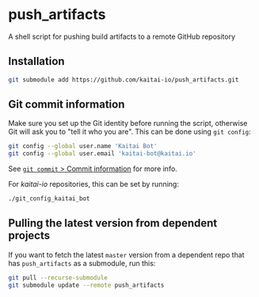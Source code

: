 # push_artifacts
A shell script for pushing build artifacts to a remote GitHub repository

## Installation

```bash
git submodule add https://github.com/kaitai-io/push_artifacts.git
```

## Git commit information

Make sure you set up the Git identity before running the script, otherwise
Git will ask you to "tell it who you are". This can be done using `git config`:

```bash
git config --global user.name 'Kaitai Bot'
git config --global user.email 'kaitai-bot@kaitai.io'
```

See [`git commit` > Commit information](https://git-scm.com/docs/git-commit#_commit_information)
for more info.

For _kaitai-io_ repositories, this can be set by running:

```bash
./git_config_kaitai_bot
```

## Pulling the latest version from dependent projects

If you want to fetch the latest `master` version from
a dependent repo that has `push_artifacts` as a submodule,
run this:

```bash
git pull --recurse-submodule
git submodule update --remote push_artifacts
```
